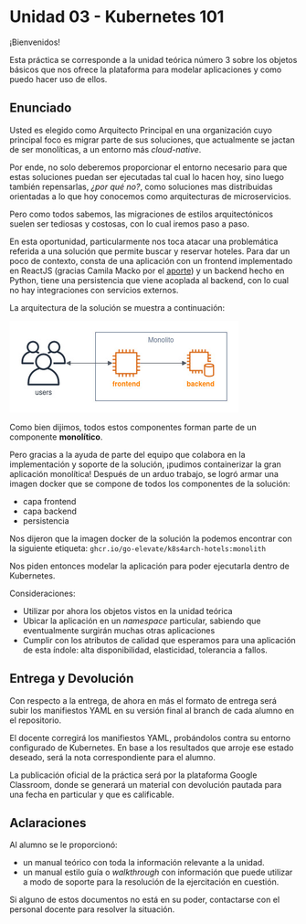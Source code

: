 # Unidad 03 - Kubernetes 101

¡Bienvenidos!

Esta práctica se corresponde a la unidad teórica número 3 sobre los objetos básicos que nos ofrece la plataforma para modelar aplicaciones y como puedo hacer uso de ellos.

## Enunciado

Usted es elegido como Arquitecto Principal en una organización cuyo principal foco es migrar parte de sus soluciones, que actualmente se jactan de ser monolíticas, a un entorno más _cloud-native_.

Por ende, no solo deberemos proporcionar el entorno necesario para que estas soluciones puedan ser ejecutadas tal cual lo hacen hoy, sino luego también repensarlas, _¿por qué no?_, como soluciones mas distribuidas orientadas a lo que hoy conocemos como arquitecturas de microservicios.  

Pero como todos sabemos, las migraciones de estilos arquitectónicos suelen ser tediosas y costosas, con lo cual iremos paso a paso.

En esta oportunidad, particularmente nos toca atacar una problemática referida a una solución que permite buscar y reservar hoteles. Para dar un poco de contexto, consta de una aplicación con un frontend implementado en ReactJS (gracias Camila Macko por el [aporte](https://github.com/CamilaMacko/hotels-frontend)) y un backend hecho en Python, tiene una persistencia que viene acoplada al backend, con lo cual no hay integraciones con servicios externos.

La arquitectura de la solución se muestra a continuación:

![arq_hoteles](arq_hoteles.jpg)

Como bien dijimos, todos estos componentes forman parte de un componente **monolítico**. 

Pero gracias a la ayuda de parte del equipo que colabora en la implementación y soporte de la solución, ¡pudimos containerizar la gran aplicación monolítica! Después de un arduo trabajo, se logró armar una imagen docker que se compone de todos los componentes de la solución: 

- capa frontend
- capa backend
- persistencia

Nos dijeron que la imagen docker de la solución la podemos encontrar con la siguiente etiqueta: `ghcr.io/go-elevate/k8s4arch-hotels:monolith`    

Nos piden entonces modelar la aplicación para poder ejecutarla dentro de Kubernetes.

Consideraciones:

- Utilizar por ahora los objetos vistos en la unidad teórica
- Ubicar la aplicación en un _namespace_ particular, sabiendo que eventualmente surgirán muchas otras aplicaciones
- Cumplir con los atributos de calidad que esperamos para una aplicación de esta índole: alta disponibilidad, elasticidad, tolerancia a fallos.


## Entrega y Devolución

Con respecto a la entrega, de ahora en más el formato de entrega será subir los manifiestos YAML en su versión final al branch de cada alumno en el repositorio. 

El docente corregirá los manifiestos YAML, probándolos contra su entorno configurado de Kubernetes. En base a los resultados que arroje ese estado deseado, será la nota correspondiente para el alumno.  

La publicación oficial de la práctica será por la plataforma Google Classroom, donde se generará un material con devolución pautada para una fecha en particular y que es calificable.


## Aclaraciones

Al alumno se le proporcionó:

- un manual teórico con toda la información relevante a la unidad.
- un manual estilo guía o _walkthrough_ con información que puede utilizar a modo de soporte para la resolución de la ejercitación en cuestión.

Si alguno de estos documentos no está en su poder, contactarse con el personal docente para resolver la situación.